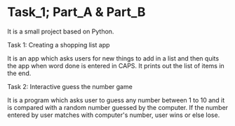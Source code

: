# Task_1; Part_A & Part_B

It is a small project based on Python.

Task 1: Creating a shopping list app

It is an app which asks users for new things to add in a list and then quits the app when word done is entered in CAPS. It prints out the list of items in the end.

Task 2: Interactive guess the number game

It is a program which asks user to guess any number between 1 to 10 and it is compared with a random number guessed by the computer. If the number entered by user matches with computer's number, user wins or else lose.
